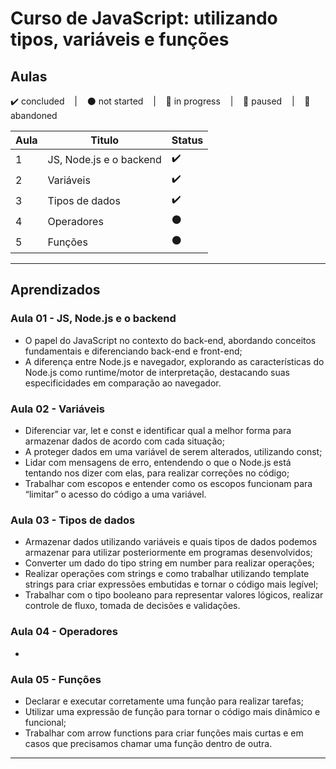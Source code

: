 # Curso de JavaScript: utilizando tipos, variáveis e funções

## Aulas
<p>
  ✔️ concluded &nbsp;&nbsp;&nbsp;|&nbsp;&nbsp;&nbsp;
  ⚫ not started &nbsp;&nbsp;&nbsp;|&nbsp;&nbsp;&nbsp;
  🔵 in progress &nbsp;&nbsp;&nbsp;|&nbsp;&nbsp;&nbsp;
  🔶 paused &nbsp;&nbsp;&nbsp;|&nbsp;&nbsp;&nbsp;
  🔴 abandoned 
</p>

| Aula | Titulo | Status |
| --- | --- | --- |
| 1 | JS, Node.js e o backend  | ✔️ |
| 2 | Variáveis | ✔️ |
| 3 | Tipos de dados | ✔️ |
| 4 | Operadores | ⚫ |
| 5 | Funções | ⚫ |

---

## Aprendizados

### Aula 01 - JS, Node.js e o backend 
<ul>
  <li>O papel do JavaScript no contexto do back-end, abordando conceitos fundamentais e diferenciando back-end e front-end;</li>
  <li>A diferença entre Node.js e navegador, explorando as características do Node.js como runtime/motor de interpretação, destacando suas especificidades em comparação ao navegador.</li>
</ul>

### Aula 02 - Variáveis
<ul>
  <li>Diferenciar var, let e const e identificar qual a melhor forma para armazenar dados de acordo com cada situação;</li>
  <li>A proteger dados em uma variável de serem alterados, utilizando const;</li>
  <li>Lidar com mensagens de erro, entendendo o que o Node.js está tentando nos dizer com elas, para realizar correções no código;</li>
  <li>Trabalhar com escopos e entender como os escopos funcionam para “limitar” o acesso do código a uma variável.</li>
</ul>

### Aula 03 - Tipos de dados
<ul>
  <li>Armazenar dados utilizando variáveis e quais tipos de dados podemos armazenar para utilizar posteriormente em programas desenvolvidos;</li>
  <li>Converter um dado do tipo string em number para realizar operações;</li>
  <li>Realizar operações com strings e como trabalhar utilizando template strings para criar expressões embutidas e tornar o código mais legível;</li>
  <li>Trabalhar com o tipo booleano para representar valores lógicos, realizar controle de fluxo, tomada de decisões e validações.</li>
</ul>

### Aula 04 - Operadores
<ul>
  <li></li>
</ul>

### Aula 05 - Funções
<ul>
  <li>Declarar e executar corretamente uma função para realizar tarefas;</li>
  <li>Utilizar uma expressão de função para tornar o código mais dinâmico e funcional;</li>
  <li>Trabalhar com arrow functions para criar funções mais curtas e em casos que precisamos chamar uma função dentro de outra.</li>
</ul>

---
